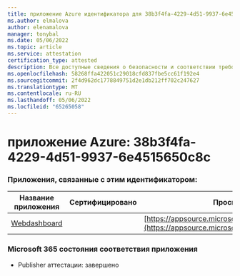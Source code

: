 ```yaml
---
title: приложение Azure идентификатора для 38b3f4fa-4229-4d51-9937-6e4515650c8c
ms.author: elmalova
author: elenamalova
manager: tonybal
ms.date: 05/06/2022
ms.topic: article
ms.service: attestation
certification_type: attested
description: Все доступные сведения о безопасности и соответствии требованиям для 38b3f4fa-4229-4d51-9937-6e4515650c8c.
ms.openlocfilehash: 58268ffa422051c29018cfd837fbe5cc61f192e4
ms.sourcegitcommit: 2f4d962dc1778849751d2e1db212ff702c247627
ms.translationtype: MT
ms.contentlocale: ru-RU
ms.lasthandoff: 05/06/2022
ms.locfileid: "65265058"
---
```

# <a name="azure-app-id-38b3f4fa-4229-4d51-9937-6e4515650c8c"></a>приложение Azure: 38b3f4fa-4229-4d51-9937-6e4515650c8c


### <a name="apps-associated-with-this-id"></a>Приложения, связанные с этим идентификатором:
| **Название приложения** | **Сертифицировано** | **Просмотр в AppSource** |
|--------------|---------------|-----------------------|
| [Webdashboard](../forward/WA200002970.md) |  | [https://appsource.microsoft.com/product/office/WA200002970](https://appsource.microsoft.com/product/office/WA200002970) |

### <a name="microsoft-365-app-compliance-status"></a>Microsoft 365 состояния соответствия приложения
- Publisher аттестации: завершено
